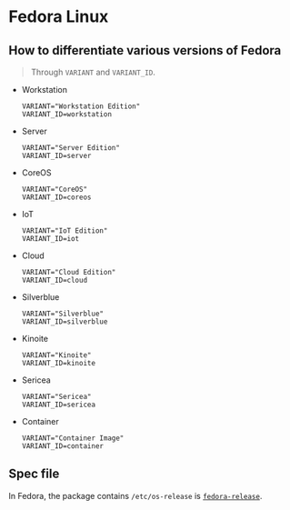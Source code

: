 # Fedora Linux

## How to differentiate various versions of Fedora

> Through `VARIANT` and `VARIANT_ID`.

* Workstation
  
  ```
  VARIANT="Workstation Edition"
  VARIANT_ID=workstation
  ```

* Server

  ```
  VARIANT="Server Edition"
  VARIANT_ID=server
  ```

* CoreOS

  ```
  VARIANT="CoreOS"
  VARIANT_ID=coreos
  ```
  
* IoT 
  
  ```
  VARIANT="IoT Edition"
  VARIANT_ID=iot
  ```

* Cloud

  ```
  VARIANT="Cloud Edition"
  VARIANT_ID=cloud
  ```

* Silverblue
  
  ```
  VARIANT="Silverblue"
  VARIANT_ID=silverblue
  ```
* Kinoite

  ```
  VARIANT="Kinoite"
  VARIANT_ID=kinoite
  ```

* Sericea

  ```
  VARIANT="Sericea"
  VARIANT_ID=sericea
  ``` 

* Container

  ```
  VARIANT="Container Image"
  VARIANT_ID=container
  ```

## Spec file

In Fedora, the package contains `/etc/os-release` is 
[`fedora-release`](https://src.fedoraproject.org/rpms/fedora-release).


